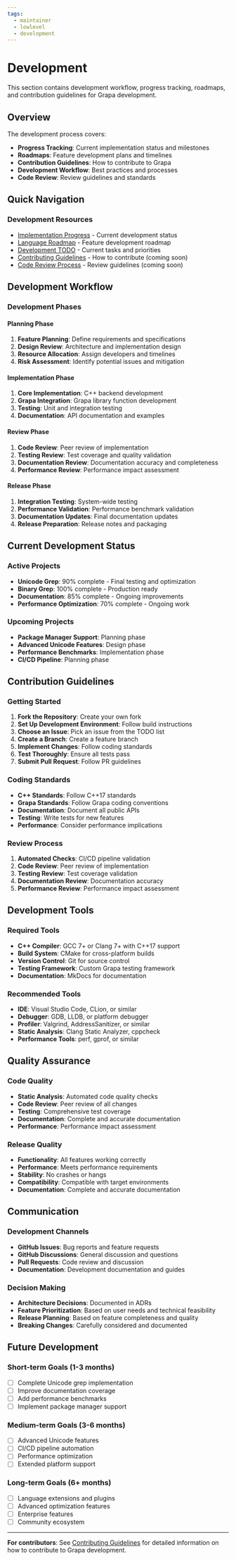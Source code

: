 ```yaml
---
tags:
  - maintainer
  - lowlevel
  - development
---
```


# Development

This section contains development workflow, progress tracking, roadmaps, and contribution guidelines for Grapa development.

## Overview

The development process covers:
- **Progress Tracking**: Current implementation status and milestones
- **Roadmaps**: Feature development plans and timelines
- **Contribution Guidelines**: How to contribute to Grapa
- **Development Workflow**: Best practices and processes
- **Code Review**: Review guidelines and standards

## Quick Navigation

### Development Resources
- [Implementation Progress](IMPLEMENTATION_PROGRESS.md) - Current development status
- [Language Roadmap](grapa_language_enhancement_roadmap.md) - Feature development roadmap
- [Development TODO](TODO.md) - Current tasks and priorities
- [Contributing Guidelines](CONTRIBUTING.md) - How to contribute (coming soon)
- [Code Review Process](CODE_REVIEW.md) - Review guidelines (coming soon)

## Development Workflow

### Development Phases

#### Planning Phase
1. **Feature Planning**: Define requirements and specifications
2. **Design Review**: Architecture and implementation design
3. **Resource Allocation**: Assign developers and timelines
4. **Risk Assessment**: Identify potential issues and mitigation

#### Implementation Phase
1. **Core Implementation**: C++ backend development
2. **Grapa Integration**: Grapa library function development
3. **Testing**: Unit and integration testing
4. **Documentation**: API documentation and examples

#### Review Phase
1. **Code Review**: Peer review of implementation
2. **Testing Review**: Test coverage and quality validation
3. **Documentation Review**: Documentation accuracy and completeness
4. **Performance Review**: Performance impact assessment

#### Release Phase
1. **Integration Testing**: System-wide testing
2. **Performance Validation**: Performance benchmark validation
3. **Documentation Updates**: Final documentation updates
4. **Release Preparation**: Release notes and packaging

## Current Development Status

### Active Projects
- **Unicode Grep**: 90% complete - Final testing and optimization
- **Binary Grep**: 100% complete - Production ready
- **Documentation**: 85% complete - Ongoing improvements
- **Performance Optimization**: 70% complete - Ongoing work

### Upcoming Projects
- **Package Manager Support**: Planning phase
- **Advanced Unicode Features**: Design phase
- **Performance Benchmarks**: Implementation phase
- **CI/CD Pipeline**: Planning phase

## Contribution Guidelines

### Getting Started
1. **Fork the Repository**: Create your own fork
2. **Set Up Development Environment**: Follow build instructions
3. **Choose an Issue**: Pick an issue from the TODO list
4. **Create a Branch**: Create a feature branch
5. **Implement Changes**: Follow coding standards
6. **Test Thoroughly**: Ensure all tests pass
7. **Submit Pull Request**: Follow PR guidelines

### Coding Standards
- **C++ Standards**: Follow C++17 standards
- **Grapa Standards**: Follow Grapa coding conventions
- **Documentation**: Document all public APIs
- **Testing**: Write tests for new features
- **Performance**: Consider performance implications

### Review Process
1. **Automated Checks**: CI/CD pipeline validation
2. **Code Review**: Peer review of implementation
3. **Testing Review**: Test coverage validation
4. **Documentation Review**: Documentation accuracy
5. **Performance Review**: Performance impact assessment

## Development Tools

### Required Tools
- **C++ Compiler**: GCC 7+ or Clang 7+ with C++17 support
- **Build System**: CMake for cross-platform builds
- **Version Control**: Git for source control
- **Testing Framework**: Custom Grapa testing framework
- **Documentation**: MkDocs for documentation

### Recommended Tools
- **IDE**: Visual Studio Code, CLion, or similar
- **Debugger**: GDB, LLDB, or platform debugger
- **Profiler**: Valgrind, AddressSanitizer, or similar
- **Static Analysis**: Clang Static Analyzer, cppcheck
- **Performance Tools**: perf, gprof, or similar

## Quality Assurance

### Code Quality
- **Static Analysis**: Automated code quality checks
- **Code Review**: Peer review of all changes
- **Testing**: Comprehensive test coverage
- **Documentation**: Complete and accurate documentation
- **Performance**: Performance impact assessment

### Release Quality
- **Functionality**: All features working correctly
- **Performance**: Meets performance requirements
- **Stability**: No crashes or hangs
- **Compatibility**: Compatible with target environments
- **Documentation**: Complete and accurate documentation

## Communication

### Development Channels
- **GitHub Issues**: Bug reports and feature requests
- **GitHub Discussions**: General discussion and questions
- **Pull Requests**: Code review and discussion
- **Documentation**: Development documentation and guides

### Decision Making
- **Architecture Decisions**: Documented in ADRs
- **Feature Prioritization**: Based on user needs and technical feasibility
- **Release Planning**: Based on feature completeness and quality
- **Breaking Changes**: Carefully considered and documented

## Future Development

### Short-term Goals (1-3 months)
- [ ] Complete Unicode grep implementation
- [ ] Improve documentation coverage
- [ ] Add performance benchmarks
- [ ] Implement package manager support

### Medium-term Goals (3-6 months)
- [ ] Advanced Unicode features
- [ ] CI/CD pipeline automation
- [ ] Performance optimization
- [ ] Extended platform support

### Long-term Goals (6+ months)
- [ ] Language extensions and plugins
- [ ] Advanced optimization features
- [ ] Enterprise features
- [ ] Community ecosystem

---

**For contributors**: See [Contributing Guidelines](CONTRIBUTING.md) for detailed information on how to contribute to Grapa development. 